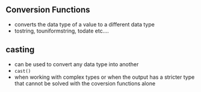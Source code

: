 ## Conversion Functions
- converts the data type of a value to a different data type
- tostring, touniformstring, todate etc....

## casting
- can be used to convert any data type into another
- `cast()`
- when working with complex types or when the output has a stricter type that cannot be solved with the coversion functions alone